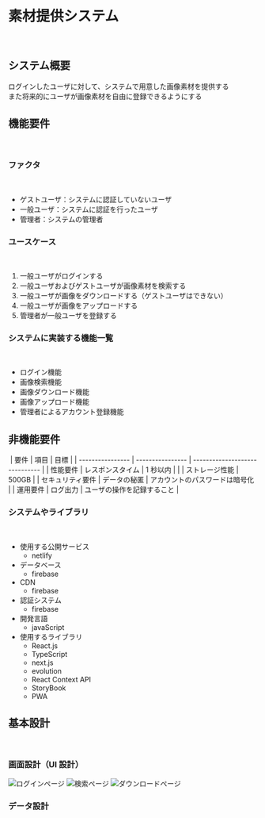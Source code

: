 # 素材提供システム

​

## システム概要

​
ログインしたユーザに対して、システムで用意した画像素材を提供する  
また将来的にユーザが画像素材を自由に登録できるようにする
​

## 機能要件

​

### ファクタ

​

- ゲストユーザ：システムに認証していないユーザ
- 一般ユーザ：システムに認証を行ったユーザ
- 管理者：システムの管理者
  ​

### ユースケース

​

1. 一般ユーザがログインする
2. 一般ユーザおよびゲストユーザが画像素材を検索する
3. 一般ユーザが画像をダウンロードする（ゲストユーザはできない）
4. 一般ユーザが画像をアップロードする
5. 管理者が一般ユーザを登録する
   ​

### システムに実装する機能一覧

​

- ログイン機能
- 画像検索機能
- 画像ダウンロード機能
- 画像アップロード機能
- 管理者によるアカウント登録機能
  ​

## 非機能要件

​
| 要件 | 項目 | 目標 |
| ---------------- | ---------------- | ------------------------------ |
| 性能要件 | レスポンスタイム | 1 秒以内 |
| | ストレージ性能 | 500GB |
| セキュリティ要件 | データの秘匿 | アカウントのパスワードは暗号化 |
| 運用要件 | ログ出力 | ユーザの操作を記録すること |
​

### システムやライブラリ

​

- 使用する公開サービス
  - netlify
- データベース
  - firebase
- CDN
  - firebase
- 認証システム
  - firebase
- 開発言語
  - javaScript
- 使用するライブラリ
  - React.js
  - TypeScript
  - next.js
  - evolution
  - React Context API
  - StoryBook
  - PWA
    ​

## 基本設計

​

### 画面設計（UI 設計）

​![ログインページ](https://user-images.githubusercontent.com/43309177/86507671-0b378500-be15-11ea-9833-a8b79bb15e98.png)
![検索ページ](https://app.slack.com/client/T014MJSQ5U7/C0165D2EH1Q)
![ダウンロードページ](https://user-images.githubusercontent.com/43309177/86507672-0ecb0c00-be15-11ea-863c-3948917febbd.png)​

### データ設計
